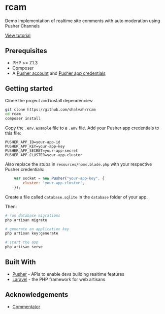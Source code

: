 # rcam

Demo implementation of realtime site comments with auto moderation using Pusher Channels


[View tutorial]()

## Prerequisites
- PHP >= 7.1.3
- Composer
- A [Pusher account](https://pusher.com/signup) and [Pusher app credentials](http://dashboard.pusher.com/)

## Getting started
Clone the project and install dependencies:

```bash
git clone https://github.com/shalvah/rcam
cd rcam
composer install
```

Copy the `.env.example` file to a `.env` file. Add your Pusher app credentials to this file:
```
PUSHER_APP_ID=your-app-id
PUSHER_APP_KEY=your-app-key
PUSHER_APP_SECRET=your-app-secret
PUSHER_APP_CLUSTER=your-app-cluster
```

Also replace the stubs in `resources/home.blade.php` with your respective Pusher credentials:

```js
    var socket = new Pusher("your-app-key", {
        cluster: 'your-app-cluster',
    });
```

Create a file called `database.sqlite` in the `database` folder of your app.

Then:

```bash
# run database migrations
php artisan migrate

# generate an application key
php artisan key:generate

# start the app
php artisan serve
```
## Built With

* [Pusher](https://pusher.com/) - APIs to enable devs building realtime features
* [Laravel](http://laravel.com) - the PHP framework for web artisans

## Acknowledgements
* [Commentator](https://github.com/craigthomasfrost/commentator)
